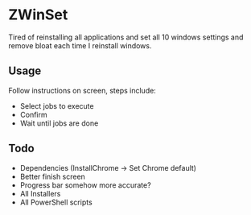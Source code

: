 # ZWinSet
Tired of reinstalling all applications and set all 10 windows settings and remove bloat each time I reinstall windows.

## Usage
Follow instructions on screen, steps include:
* Select jobs to execute
* Confirm
* Wait until jobs are done

## Todo
* Dependencies (InstallChrome -> Set Chrome default)
* Better finish screen
* Progress bar somehow more accurate?
* All Installers
* All PowerShell scripts
